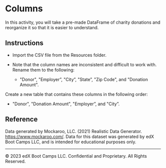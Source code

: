 # Columns

In this activity, you will take a pre-made DataFrame of charity donations and reorganize it so that it is easier to understand.

## Instructions

* Import the CSV file from the Resources folder.

* Note that the column names are inconsistent and difficult to work with. Rename them to the following:

  * "Donor", "Employer”, "City”, "State”, "Zip Code", and "Donation Amount".

Create a new table that contains these columns in the following order:

* "Donor", "Donation Amount", "Employer”, and "City”.

## Reference

Data generated by Mockaroo, LLC. (2021) Realistic Data Generator. https://www.mockaroo.com/. Data for this dataset was generated by edX Boot Camps LLC, and is intended for educational purposes only.

---

© 2023 edX Boot Camps LLC. Confidential and Proprietary. All Rights Reserved.
